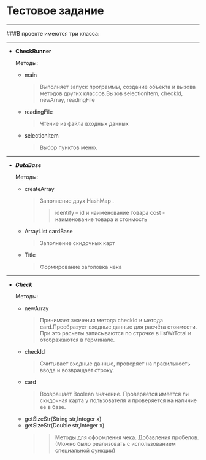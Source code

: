 # Тестовое задание
___
###В проекте имеются три класса:

---
* ____CheckRunner____

    Методы:
   * main
     >Выполняет запуск программы, создание объекта и вызова методов других классов.Вызов selectionItem, checkId, newArray, readingFile
    * readingFile
      >Чтение из файла входных данных
    * selectionItem
      >Выбор пунктов меню.
---
* ___DataBase___

    Методы:
  * createArray
    >Заполнение двух HashMap .
    >>identify – id и наименование товара
    >>cost - наименование товара и стоимость
  * ArrayList cardBase
    >Заполнение скидочных карт
  * Title
    >Формирование заголовка чека

---
* ___Check___

  Методы:
  * newArray
    >Принимает значения метода checkId и метода card.Преобразует входные данные для расчёта стоимости. При это расчеты записываются по строчке в listWrTotal и отображаются в терминале.
  * checkId
    >Считывает входные данные, проверяет на правильность ввода и возвращает строку.
  * card
    >Возвращает Boolean значение. Проверяется имеется ли скидочная карта у пользователя и проверяется на наличие ее в базе.
  * getSizeStr(String str,Integer x)
  * getSizeStr(Double str,Integer x)
    >>Методы для оформления чека. Добавления пробелов. (Можно было реализовать с использованием специальной функции)

